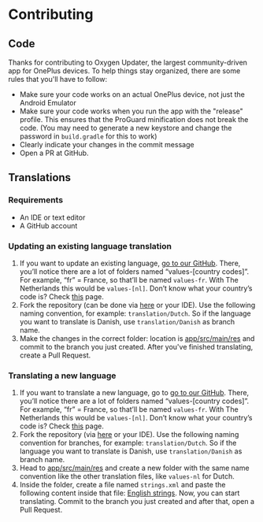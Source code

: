 # Contributing

## Code

Thanks for contributing to Oxygen Updater, the largest community-driven app for OnePlus devices.
To help things stay organized, there are some rules that you'll have to follow:

- Make sure your code works on an actual OnePlus device, not just the Android Emulator
- Make sure your code works when you run the app with the "release" profile. This ensures that the ProGuard minification does not break the code.
(You may need to generate a new keystore and change the password in `build.gradle` for this to work)
- Clearly indicate your changes in the commit message
- Open a PR at GitHub.

## Translations

### Requirements

- An IDE or text editor
- A GitHub account

### Updating an existing language translation

1. If you want to update an existing language, [go to our GitHub][GitHub-link]. There, you’ll notice there are a lot of folders named “values-[country codes]”. For example, “fr” = France, so that’ll be named `values-fr`. With The Netherlands this would be `values-[nl]`. Don’t know what your country’s code is? Check [this][Wikipedia-link] page.
1. Fork the repository (can be done via [here][Oxygen-Updater-repo-URL] or your IDE). Use the following naming convention, for example: `translation/Dutch`. So if the language you want to translate is Danish, use `translation/Danish` as branch name.
1. Make the changes in the correct folder: location is [app/src/main/res](app/src/main/res) and commit to the branch you just created. After you've finished translating, create a Pull Request.

### Translating a new language

1. If you want to translate a new language, go to [go to our GitHub][GitHub-link]. There, you’ll notice there are a lot of folders named “values-[country codes]”. For example, “fr” = France, so that’ll be named `values-fr`. With The Netherlands this would be `values-[nl]`. Don’t know what your country’s code is? Check [this][Wikipedia-link] page.
1. Fork the repository (via [here][Oxygen-Updater-repo-URL] or your IDE). Use the following naming convention for branches, for example: `translation/Dutch`. So if the language you want to translate is Danish, use `translation/Danish` as branch name.
1. Head to [app/src/main/res](app/src/main/res) and create a new folder with the same name convention like the other translation files, like `values-nl` for Dutch.
1. Inside the folder, create a file named `strings.xml` and paste the following content inside that file: [English strings][English-strings-XML-file]. Now, you can start translating. Commit to the branch you just created and after that, open a Pull Request.

[GitHub-link]: /app/src/main/res/
[Wikipedia-link]: https://en.wikipedia.org/wiki/List_of_ISO_639-1_codes
[Oxygen-Updater-repo-URL]: https://github.com/oxygen-updater/oxygen-updater
[English-strings-XML-file]: /app/src/main/res/values/strings.xml
